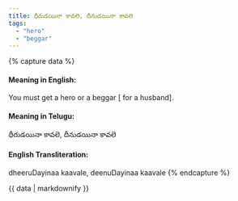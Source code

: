 ```yaml
---
title: ధీరుడయినా కావలె, దీనుడయినా కావలె
tags:
  - "hero"
  - "beggar"
---
```


{% capture data %}
#### Meaning in English:
You must get a hero or a beggar [ for a husband].

#### Meaning in Telugu:
ధీరుడయినా కావలె, దీనుడయినా కావలె

#### English Transliteration:
dheeruDayinaa kaavale, deenuDayinaa kaavale
{% endcapture %}

<div class="notice">{{ data | markdownify }}</div>

